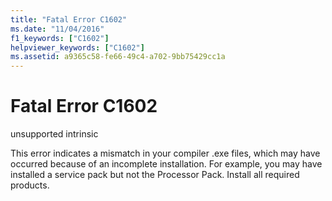 ```yaml
---
title: "Fatal Error C1602"
ms.date: "11/04/2016"
f1_keywords: ["C1602"]
helpviewer_keywords: ["C1602"]
ms.assetid: a9365c58-fe66-49c4-a702-9bb75429cc1a
---
```

# Fatal Error C1602

unsupported intrinsic

This error indicates a mismatch in your compiler .exe files, which may have occurred because of an incomplete installation. For example, you may have installed a service pack but not the Processor Pack. Install all required products.

